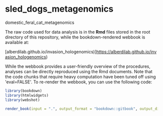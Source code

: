 # sled_dogs_metagenomics
domestic_feral_cat_metagenomics

The raw code used for data analysis is in the **Rmd** files stored in the root directory of this repository, while the bookdown-rendered webbook is available at:

[alberdilab.github.io/invasion_hologenomics)]https://alberdilab.github.io/invasion_hologenomics)

While the webbook provides a user-friendly overview of the procedures, analyses can be directly reproduced using the Rmd documents. Note that the code chunks that require heavy computation have been tuned off using 'eval=FALSE'. To re-render the webbook, you can use the following code:

```r
library(bookdown)
library(htmlwidgets)
library(webshot)

render_book(input = ".", output_format = "bookdown::gitbook", output_dir = "docs")
```

